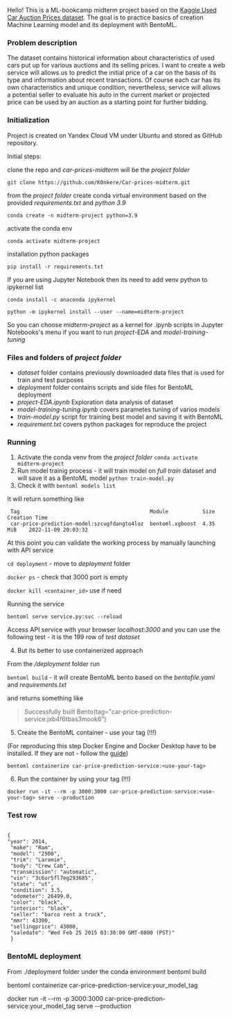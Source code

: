 Hello! This is a ML-bookcamp midterm project based on the [Kaggle Used Car Auction Prices dataset](https://www.kaggle.com/datasets/tunguz/used-car-auction-prices). The goal is to practice basics of creation Machine Learning model and its deployment with BentoML.

### Problem description

The dataset contains historical information about characteristics of used cars put up for various auctions and its selling prices. I want to create a web service will allows us to predict the initial price of a car on the basis of its type and information about recent transactions. Of course each car has its own characteristics and unique condition, nevertheless, service will allows a potential seller to evaluate his auto in the current market or projected price can be used by an auction as a starting point for further bidding.

### Initialization
Project is created on Yandex Cloud VM under Ubuntu and stored as GitHub repository.

Initial steps:

clone the repo and _car-prices-midterm_ will be the _project folder_ 

```git clone https://github.com/K0nkere/Car-prices-midterm.git```

from the _project folder_ create conda virtual environment based on the provided _requirements.txt_ and _python 3.9_

```conda create -n midterm-project python=3.9```

activate the conda env

```conda activate midterm-project```

installation python packages

```pip install -r requirements.txt```

If you are using Jupyter Notebook then its need to add venv python to ipykernel list

```conda install -c anaconda ipykernel```

```python -m ipykernel install --user --name=midterm-project```

So you can choose _midterm-project_ as a kernel for .ipynb scripts in Jupyter Notebooks's menu if you want to run _project-EDA_ and _model-training-tuning_

### Files and folders of _project folder_
- _dataset_ folder contains previously downloaded data files that is used for train and test purposes
- _deployment_ folder contains scripts and side files for BentoML deployment
- _project-EDA.ipynb_ Exploration data analysis of dataset
- _model-training-tuning.ipynb_ covers parametes tuning of varios models
- _train-model.py_ script for training best model and saving it with BentoML
- _requirement.txt_ covers python packages for reproduce the project

### Running
1. Activate the conda venv from the _project folder_
```conda activate midterm-project```
2. Run model trainig process - it will train model on _full train_ dataset and will save it as a BentoML model
```python train-model.py```
3. Check it with
```bentoml models list```

It will return something like 
>
```
 Tag                                          Module           Size        Creation Time       
 car-price-prediction-model:szcugfdangto4loz  bentoml.xgboost  4.35 MiB    2022-11-09 20:03:32
```

At this point you can validate the working process by manually launching with API service

```cd deployment``` - move to _deployment_ folder

```docker ps``` - check that 3000 port is empty

```docker kill <container_id>``` use if need

Running the service

```bentoml serve service.py:svc --reload```

Access API service with your browser _localhost:3000_ and you can use the following test - it is the 199 row of _test dataset_

4. But its better to use containerized approach

From the _/deployment_ folder run

```bentoml build``` - it will create BentoML bento based on the _bentofile.yaml_ and _requirements.txt_

and returns something like 
> Successfully built Bento(tag="car-price-prediction-service:jxb4f6tbas3mook6")

5. Create the BentoML container - use your tag (!!!)

(For reproducing this step Docker Engine and Docker Desktop have to be installed. If they are not - follow the [guide](https://github.com/K0nkere/ml-bookcamp/issues/3))

```bentoml containerize car-price-prediction-service:<use-your-tag>```

6. Run the container by using your tag (!!!)

```docker run -it --rm -p 3000:3000 car-price-prediction-service:<use-your-tag> serve --production```

### Test row
```

{
"year": 2014,
 "make": "Ram",
 "model": "2500",
 "trim": "Laramie",
 "body": "Crew Cab",
 "transmission": "automatic",
 "vin": "3c6ur5fl7eg293685",
 "state": "ut",
 "condition": 3.5,
 "odometer": 26499.0,
 "color": "black",
 "interior": "black",
 "seller": "barco rent a truck",
 "mmr": 43300, 
 "sellingprice": 43000, 
 "saledate": "Wed Feb 25 2015 03:30:00 GMT-0800 (PST)"
 }
 ```

### BentoML deployment

From ./deployment folder under the conda environment
bentoml build

bentoml containerize car-price-prediction-service:your_model_tag

docker run -it --rm -p 3000:3000 car-price-prediction-service:your_model_tag serve --production